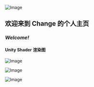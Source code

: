 ![Image](http://r63h88db4.hn-bkt.clouddn.com/image_001_0000.png)

## **欢迎来到 Change 的个人主页**
### *Welcome!*
#### Unity Shader 渲染图

![Image](http://r63h88db4.hn-bkt.clouddn.com/shader%E6%B8%B2%E6%9F%93%E5%9B%BE/dao-1.png)

![Image](http://r63h88db4.hn-bkt.clouddn.com/shader%E6%B8%B2%E6%9F%93%E5%9B%BE/jiachong.png)

![Image](http://r63h88db4.hn-bkt.clouddn.com/shader%E6%B8%B2%E6%9F%93%E5%9B%BE/ranshao-1.png)
